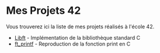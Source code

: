 # Mes Projets 42

Vous trouverez ici la liste de mes projets réalisés à l'école 42.

- [Libft](https://github.com/SpkHD/Libft) - Implémentation de la bibliothèque standard C
- [ft_printf](https://github.com/Spike-hd/ft_printf) - Reproduction de la fonction print en C
